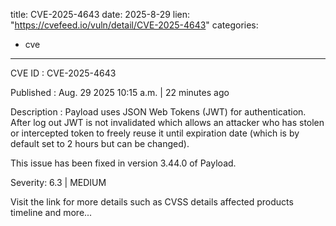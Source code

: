  
title: CVE-2025-4643
date: 2025-8-29
lien: "https://cvefeed.io/vuln/detail/CVE-2025-4643"
categories:
  - cve
---

CVE ID : CVE-2025-4643

Published :  Aug. 29
2025
10:15 a.m. | 22 minutes ago

Description : Payload uses JSON Web Tokens (JWT) for authentication. After log out JWT is not invalidated
which allows an attacker who has stolen or intercepted token to freely reuse it until expiration date (which is by default set to 2 hours
but can be changed). 

This issue has been fixed in version 3.44.0 of Payload.

Severity: 6.3 | MEDIUM

Visit the link for more details
such as CVSS details
affected products
timeline
and more...
